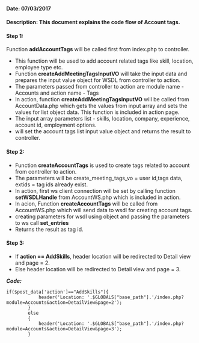 #### Date: 07/03/2017

#### Description: This document explains the code flow of Account tags.

#### Step 1:

Function **addAccountTags** will be called first from index.php to controller.

- This function will be used to add account related tags like skill, location, employee type etc.
- Function **createAddMeetingTagsInputVO** will take the input data and prepares the input value object for WSDL from controller to action.
- The parameters passed from controller to action are module name - Accounts and action name - Tags
- In action, function **createAddMeetingTagsInputVO** will be called from AccountData.php which gets the values from input array and sets the values for list object data. This function is included in action page.
- The input array parameters list - skills, location, company, experience, account id, employment options.
- will set the account tags list input value object and returns the result to controller.

#### Step 2:

- Function **createAccountTags** is used to create tags related to account from controller to action.
- The parameters will be create_meeting_tags_vo = user id,tags data, extids = tag ids already exist.
- In action, first ws client connection will be set by calling function **setWSDLHandle** from AccountWS.php which is included in action.
- In acion, Function **createAccountTags** will be called from AccountWS.php which will send data to wsdl for creating account tags.
- creating parameters for wsdl using object and passing the parameters to ws call **set_entries**
- Returns the result as tag id.

#### Step 3:

- If **action == AddSkills**, header location will be redirected to Detail view and page = 2.
- Else header location will be redirected to Detail view and page = 3.

**_Code:_**
	
```
if($post_data['action']=="AddSkills"){
			header('Location: '.$GLOBALS["base_path"].'/index.php?module=Accounts&action=DetailView&page=2');
		}
		else
		{
			header('Location: '.$GLOBALS["base_path"].'/index.php?module=Accounts&action=DetailView&page=3');
		}

```


